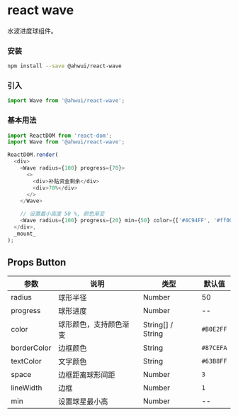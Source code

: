 react wave
===
水波进度球组件。

### 安装

```bash
npm install --save @ahwui/react-wave
```

### 引入

```jsx
import Wave from '@ahwui/react-wave';
```

### 基本用法

<!--DemoStart,bgWhite,codePen,codeSandbox--> 
```js
import ReactDOM from 'react-dom';
import Wave from '@ahwui/react-wave';

ReactDOM.render(
  <div>
    <Wave radius={100} progress={70}>
      <>
        <div>补贴资金剩余</div>
        <div>70%</div>
      </>
    </Wave>

    // 设置最小高度 50 %, 颜色渐变
    <Wave radius={100} progress={20} min={50} color={['#4C94FF', '#ff0000']}></Wave>
  </div>,
  _mount_
);
```
<!--End-->

## Props Button

| 参数 | 说明 | 类型 | 默认值 |
| -------- | -------- | -------- | -------- |
| radius | 球形半径 | Number | 50 |
| progress | 球形进度 | Number | -- |
| color | 球形颜色，支持颜色渐变 | String[] / String | `#B0E2FF` |
| borderColor | 边框颜色 | String | `#87CEFA` |
| textColor | 文字颜色 | String | `#63B8FF` |
| space | 边框距离球形间距 | Number | `3` |
| lineWidth | 边框 | Number | `1` |
| min | 设置球星最小高 | Number | -- |